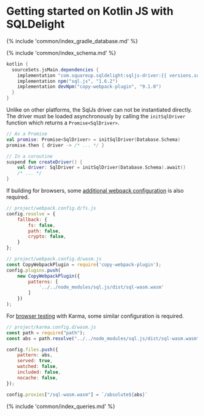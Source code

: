 # Getting started on Kotlin JS with SQLDelight

{% include 'common/index_gradle_database.md' %}

{% include 'common/index_schema.md' %}

```groovy
kotlin {
  sourceSets.jsMain.dependencies {
    implementation "com.squareup.sqldelight:sqljs-driver:{{ versions.sqldelight }}"
    implementation npm("sql.js", "1.6.2")  
    implementation devNpm("copy-webpack-plugin", "9.1.0")
  }
}
```
Unlike on other platforms, the SqlJs driver can not be instantiated directly.
The driver must be loaded asynchronously by calling the `initSqlDriver` function which returns a `Promise<SqlDriver>`.
```kotlin
// As a Promise
val promise: Promise<SqlDriver> = initSqlDriver(Database.Schema)
promise.then { driver -> /* ... */ }

// In a coroutine
suspend fun createDriver() {
    val driver: SqlDriver = initSqlDriver(Database.Schema).await()
    /* ... */
}
```

If building for browsers, some [additional webpack configuration](https://kotlinlang.org/docs/js-project-setup.html#webpack-configuration-file) is also required.
```js
// project/webpack.config.d/fs.js
config.resolve = {
    fallback: {
        fs: false,
        path: false,
        crypto: false,
    }
};

// project/webpack.config.d/wasm.js
const CopyWebpackPlugin = require('copy-webpack-plugin');
config.plugins.push(
    new CopyWebpackPlugin({
        patterns: [
            '../../node_modules/sql.js/dist/sql-wasm.wasm'
        ]
    })
);

```

For [browser testing](https://kotlinlang.org/docs/js-project-setup.html#test-task) with Karma, some similar configuration is required.
```js
// project/karma.config.d/wasm.js
const path = require("path");
const abs = path.resolve("../../node_modules/sql.js/dist/sql-wasm.wasm")

config.files.push({
    pattern: abs,
    served: true,
    watched: false,
    included: false,
    nocache: false,
});

config.proxies["/sql-wasm.wasm"] = `/absolute${abs}`
```

{% include 'common/index_queries.md' %}

